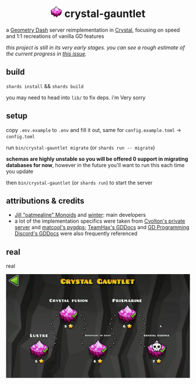 <h1 style="vertical-align:center">
  <center>
    <img src="./docs/crystal-gauntlet-icon.png" width="auto" height="32"> crystal-gauntlet
  </center>
</h1>

a [Geometry Dash](https://store.steampowered.com/app/322170/Geometry_Dash/) server reimplementation in [Crystal](https://crystal-lang.org/), focusing on speed and 1:1 recreations of vanilla GD features

_this project is still in its very early stages. you can see a rough estimate of the current progress in [this issue](https://git.oat.zone/oat/crystal-gauntlet/issues/1)._

## build

`shards install` && `shards build`

you may need to head into `lib/` to fix deps. i'm Very sorry

## setup

copy `.env.example` to `.env` and fill it out, same for `config.example.toml` -> `config.toml`

run `bin/crystal-gauntlet migrate` (or `shards run -- migrate`)

**schemas are highly unstable so you will be offered 0 support in migrating databases for now**, however in the future you'll want to run this each time you update

then `bin/crystal-gauntlet` (or `shards run`) to start the server

## attributions & credits

- [Jill "oatmealine" Monoids](https://git.oat.zone/oat) and [winter](https://git.oat.zone/wint0r): main developers
- a lot of the implementation specifics were taken from [Cvolton's private server](https://github.com/Cvolton/GMDprivateServer) and [matcool's pygdps](https://github.com/matcool/pygdps/); [TeamHax's GDDocs](https://github.com/TeamHaxGD/GDDocs/tree/master/endpoints) and [GD Programming Discord's GDDocs](https://docs.gdprogra.me/#/) were also frequently referenced

## real

real

![real](docs/crystal-gauntlet.jpg)
